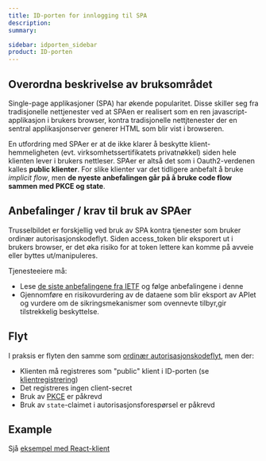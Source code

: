 ```yaml
---
title: ID-porten for innlogging til SPA
description: 
summary: 

sidebar: idporten_sidebar
product: ID-porten
---
```


## Overordna beskrivelse av bruksområdet

Single-page applikasjoner (SPA) har økende popularitet. Disse skiller seg fra tradisjonelle nettjenester ved at SPAen er realisert som en ren javascript-applikasjon i brukers browser, kontra tradisjonelle nettjtenester der en sentral applikasjonserver generer HTML som blir vist i browseren.

En utfordring med SPAer er at de ikke klarer å beskytte klient-hemmeligheten (evt. virksomhetssertifikatets privatnøkkel) siden hele klienten lever i brukers nettleser. SPAer er altså det som i Oauth2-verdenen kalles **public klienter**. For slike klienter var det tidligere anbefalt å bruke _implicit flow_, men **de nyeste anbefalingen går på å bruke code flow sammen med PKCE og state**.


## Anbefalinger / krav til bruk av SPAer

Trusselbildet er forskjellig ved bruk av SPA  kontra tjenester som bruker ordinær autorisasjonskodeflyt.  Siden access_token blir eksporert ut i brukers browser, er det øka risiko for at token lettere kan komme på avveie eller byttes ut/manipuleres.

Tjenesteeiere må:
 * Lese [de siste anbefalingene fra IETF](https://tools.ietf.org/html/draft-ietf-oauth-browser-based-apps-00) og følge anbefalingene i denne
 * Gjennomføre en risikovurdering av de dataene som blir eksport av APIet og vurdere om de sikringsmekanismer som ovennevte tilbyr,gir tilstrekkelig beskyttelse.

## Flyt

I praksis er flyten den samme som [ordinær autorisasjonskodeflyt]({{site.baseurl}}/docs/ID-porten/oidc/oidc_auth_codeflow), men der:

- Klienten må registreres som "public" klient i ID-porten (se [klientregistrering]({{site.baseurl}}/docs/ID-porten/oidc/oidc_func_clientreg))
- Det registreres ingen client-secret
- Bruk av [PKCE]({{site.baseurl}}/docs/ID-porten/oidc/oidc_func_pkce) er påkrevd
- Bruk av `state`-claimet i autorisasjonsforespørsel er påkrevd

## Example

Sjå [eksempel med React-klient]({{site.baseurl}}/docs/ID-porten/oidc/oidc_sample_react)
